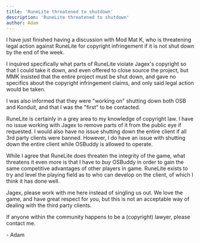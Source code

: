 ```yaml
---
title: 'RuneLite threatened to shutdown'
description: 'RuneLite threatened to shutdown'
author: Adam
---
```


I have just finished having a discussion with Mod Mat K, who is threatening
legal action against RuneLite for copyright infringement if it is not shut down
by the end of the week.

I inquired specifically what parts of RuneLite violate Jagex's copyright so that
I could take it down, and even offered to close source the project, but MMK
insisted that the entire project must be shut down, and gave no specifics about
the copyright infringement claims, and only said legal action would be taken.

I was also informed that they were "working on" shutting down both OSB and
Konduit, and that I was the "first" to be contacted.

RuneLite is certainly in a grey area to my knowledge of copyright law. I have no
issue working with Jagex to remove parts of it from the public eye if requested.
I would also have no issue shutting down the entire client if all 3rd party
clients were banned. However, I do have an issue with shutting down the entire
client while OSBuddy is allowed to operate.

While I agree that RuneLite does threaten the integrity of the game, what
threatens it even more is that I have to *buy* OSBuddy in order to gain the same
competitive advantages of other players in game. RuneLite exists to try and
level the playing field as to who can develop on the client, of which I think it
has done well.

Jagex, please work with me here instead of singling us out. We love the game,
and have great respect for you, but this is not an acceptable way of dealing
with the third party clients.

If anyone within the community happens to be a (copyright) lawyer, please
contact me.

\- Adam
